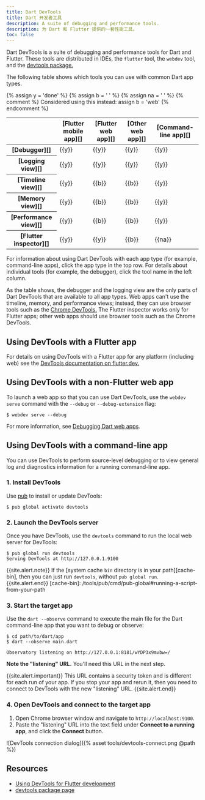 ```yaml
---
title: Dart DevTools
title: Dart 开发者工具
description: A suite of debugging and performance tools.
description: 为 Dart 和 Flutter 提供的一套性能工具。
toc: false
---
```


Dart DevTools is a suite of debugging and performance tools
for Dart and Flutter.
These tools are distributed in IDEs, the `flutter` tool, the `webdev` tool,
and the [devtools package.][devtools package]

The following table shows which tools
you can use with common Dart app types.

{% assign y = '<span class="material-icons" title="supported">done</span>' %}
{% assign b = '&nbsp;' %}
{% assign na = '&nbsp;' %}
{% comment %}
  Considered using this instead:
  assign b = '<span class="material-icons" title="use browser tools instead">web</span>'
{% endcomment %}

<div class="table-wrapper" markdown="1">
<table class="table table-striped" markdown="1">
  <thead>
    <tr markdown="1">
      <th>&nbsp;</th>
      <th scope="col" markdown="1">[Flutter mobile app][]</th>
      <th scope="col" markdown="1">[Flutter web app][]</th>
      <th scope="col" markdown="1">[Other web app][]</th>
      <th scope="col" markdown="1">[Command-line app][]</th>
    </tr>
  </thead>
  <tbody>
    <tr>
      <th scope="row" markdown="1">[Debugger][]</th>
      <td>{{y}}</td> <!-- fma -->
      <td>{{y}}</td> <!-- fwa -->
      <td>{{y}}</td> <!-- owa -->
      <td>{{y}}</td> <!-- cla -->
    </tr>
    <tr>
      <th scope="row" markdown="1">[Logging view][]</th>
      <td>{{y}}</td> <!-- fma -->
      <td>{{y}}</td> <!-- fwa -->
      <td>{{y}}</td> <!-- owa -->
      <td>{{y}}</td> <!-- cla -->
    </tr>
    <tr>
      <th scope="row" markdown="1">[Timeline view][]</th>
      <td>{{y}}</td> <!-- fma -->
      <td>{{b}}</td> <!-- fwa -->
      <td>{{b}}</td> <!-- owa -->
      <td>{{y}}</td> <!-- cla -->
    </tr>
    <tr>
      <th scope="row" markdown="1">[Memory view][]</th>
      <td>{{y}}</td> <!-- fma -->
      <td>{{b}}</td> <!-- fwa -->
      <td>{{b}}</td> <!-- owa -->
      <td>{{y}}</td> <!-- cla -->
    </tr>
    <tr>
      <th scope="row" markdown="1">[Performance view][]</th>
      <td>{{y}}</td> <!-- fma -->
      <td>{{b}}</td> <!-- fwa -->
      <td>{{b}}</td> <!-- owa -->
      <td>{{y}}</td> <!-- cla -->
    </tr>
    <tr>
      <th scope="row" markdown="1">[Flutter inspector][]</th>
      <td>{{y}}</td> <!-- fma -->
      <td>{{y}}</td> <!-- fwa -->
      <td>{{b}}</td> <!-- owa -->
      <td>{{na}}</td> <!-- cla -->
    </tr>
  </tbody>
</table>
</div>

For information about using Dart DevTools with each app type
(for example, command-line apps),
click the app type in the top row.
For details about individual tools
(for example, the debugger),
click the tool name in the left column.

As the table shows, the debugger and the logging view
are the only parts of Dart DevTools that are available to all app types.
Web apps can't use the timeline, memory, and performance views;
instead, they can use browser tools such as the [Chrome DevTools.][]
The Flutter inspector works only for Flutter apps;
other web apps should use browser tools such as the Chrome DevTools.


## Using DevTools with a Flutter app

For details on using DevTools with a Flutter app for any platform
(including web) see the
[DevTools documentation on flutter.dev.][flutter-devtools]

[flutter-devtools]: {{site.flutter}}/docs/development/tools/devtools/overview


## Using DevTools with a non-Flutter web app

To launch a web app so that you can use Dart DevTools,
use the `webdev serve` command with the `--debug` or `--debug-extension` flag:

```terminal
$ webdev serve --debug
```

For more information, see [Debugging Dart web apps][].


## Using DevTools with a command-line app

You can use DevTools to perform source-level debugging 
or to view general log and diagnostics information
for a running command-line app.

### 1. Install DevTools

Use [pub](/tools/pub) to install or update DevTools:

```terminal
$ pub global activate devtools
```

### 2. Launch the DevTools server

Once you have DevTools, use the `devtools` command
to run the local web server for DevTools:

```terminal
$ pub global run devtools
Serving DevTools at http://127.0.0.1.9100
```

{{site.alert.note}}
  If the [system cache `bin` directory is in your path][cache-bin],
  then you can just run `devtools`, without `pub global run`.
{{site.alert.end}}
[cache-bin]: /tools/pub/cmd/pub-global#running-a-script-from-your-path


### 3. Start the target app

Use the `dart --observe` command to execute the main file
for the Dart command-line app that you want to debug or observe:

```terminal
$ cd path/to/dart/app
$ dart --observe main.dart

Observatory listening on http://127.0.0.1:8181/wYDP3x9mvbw=/
```

**Note the "listening" URL.**
You'll need this URL in the next step.

{{site.alert.important}}
  This URL contains a security token and
  is different for each run of your app.
  If you stop your app and rerun it,
  then you need to connect to DevTools with the new "listening" URL.
{{site.alert.end}}

### 4. Open DevTools and connect to the target app

1. Open Chrome browser window and navigate to `http://localhost:9100`.
2. Paste the "listening" URL into the text field
   under **Connect to a running app**, and click the **Connect** button.

![DevTools connection dialog]({% asset tools/devtools-connect.png @path %})


## Resources

* [Using DevTools for Flutter development][Flutter mobile app]
* [devtools package page][devtools package]


[Chrome DevTools.]: https://developers.google.com/web/tools/chrome-devtools
[Command-line app]: #using-devtools-with-a-command-line-app
[Debugger]: {{site.flutter}}/docs/development/tools/devtools/debugger
[Debugging Dart web apps]: /web/debugging
[devtools package]: {{site.pub-pkg}}/devtools
[Flutter inspector]: {{site.flutter}}/docs/development/tools/devtools/inspector
[Flutter mobile app]: {{site.flutter}}/docs/development/tools/devtools/overview
[Flutter web app]: {{site.flutter}}/docs/development/tools/devtools/overview
[Logging view]: {{site.flutter}}/docs/development/tools/devtools/logging
[Memory view]: {{site.flutter}}/docs/development/tools/devtools/memory
[Other web app]: #using-devtools-with-a-non-flutter-web-app
[Performance view]: {{site.flutter}}/docs/development/tools/devtools/performance
[Timeline view]: {{site.flutter}}/docs/development/tools/devtools/timeline
